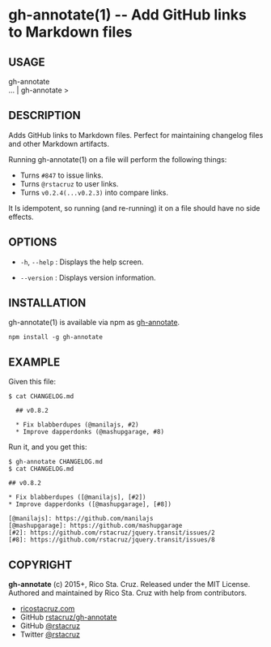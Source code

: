 # gh-annotate(1) -- Add GitHub links to Markdown files

## USAGE

gh-annotate <file><br>
... | gh-annotate &gt; <outfile>

## DESCRIPTION

Adds GitHub links to Markdown files. Perfect for maintaining changelog files and other Markdown artifacts.

Running gh-annotate(1) on a file will perform the following things:

 * Turns `#847` to issue links.
 * Turns `@rstacruz` to user links.
 * Turns `v0.2.4(...v0.2.3)` into compare links.

It Is idempotent, so running (and re-running) it on a file should have no side effects.

## OPTIONS

 * `-h`, `--help` :
   Displays the help screen.

 * `--version` : 
   Displays version information.

## INSTALLATION

gh-annotate(1) is available via npm as [gh-annotate](https://npmjs.org/package/gh-annotate).

```
npm install -g gh-annotate
```

## EXAMPLE

Given this file:

```
$ cat CHANGELOG.md

  ## v0.8.2

  * Fix blabberdupes (@manilajs, #2)
  * Improve dapperdonks (@mashupgarage, #8)
```

Run it, and you get this:

```
$ gh-annotate CHANGELOG.md
$ cat CHANGELOG.md

## v0.8.2

* Fix blabberdupes ([@manilajs], [#2])
* Improve dapperdonks ([@mashupgarage], [#8])

[@manilajs]: https://github.com/manilajs
[@mashupgarage]: https://github.com/mashupgarage
[#2]: https://github.com/rstacruz/jquery.transit/issues/2
[#8]: https://github.com/rstacruz/jquery.transit/issues/8
```

## COPYRIGHT

**gh-annotate** (c) 2015+, Rico Sta. Cruz. Released under the MIT License.
Authored and maintained by Rico Sta. Cruz with help from contributors.

* [ricostacruz.com](http://ricostacruz.com)
* GitHub [rstacruz/gh-annotate](https://github.com/rstacruz/gh-annotate)
* GitHub [@rstacruz](https://github.com/rstacruz)
* Twitter [@rstacruz](https://twitter.com/rstacruz)
